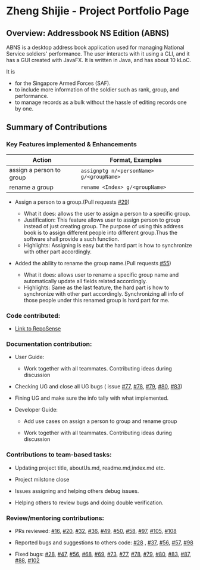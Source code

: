 
# Zheng Shijie - Project Portfolio Page

## Overview: Addressbook NS Edition (ABNS)

ABNS is a desktop address book application used for managing National Service soldiers' performance. The user interacts with it using a CLI, and it has a GUI created with JavaFX. It is written in Java, and has about 10 kLoC.

It is 

* for the Singapore Armed Forces (SAF).
* to include more information of the soldier such as rank, group, and performance.
* to manage records as a bulk without the hassle of editing records one by one.

## Summary of Contributions

### Key Features implemented & Enhancements 

|Action|Format, Examples|
|--------|----------|
| assign a person to group | ```assignptg n/<personName> g/<groupName>``` |
| rename a group | ```rename <Index> g/<groupName>``` |

* Assign a person  to a group.(Pull requests [\#29](https://github.com/AY2021S2-TIC4002-F18-3/tp2/pull/29))

  * What it does: allows the user to assign a person to a specific group. 
  * Justification: This feature allows user to assign person to group instead of just creating group. The purpose of using this address book is to assign different people into different group.Thus the software shall provide a such function.
  * Highlights: Assigning is easy but the hard part is how to synchronize with other part accordingly. 

* Added the ability to rename the group name.(Pull requests [\#55](https://github.com/AY2021S2-TIC4002-F18-3/tp2/pull/55))
  * What it does: allows user to rename a specific group name and automatically update all fields related accordingly.
  * Highlights: Same as the last feature, the hard part is how to synchronize with other part accordingly. Synchronizing all info of those people under this renamed group is hard part for me. 
 

### Code contributed: 

* [Link to RepoSense](https://nus-tic4002-ay2021s2.github.io/tp-dashboard/?search=&sort=groupTitle&sortWithin=title&timeframe=commit&mergegroup=&groupSelect=groupByRepos&breakdown=true&checkedFileTypes=docs~functional-code~test-code~other&since=&tabOpen=true&tabType=authorship&tabAuthor=ZhengShijieNUS&tabRepo=AY2021S2-TIC4002-F18-3%2Ftp2%5Bmaster%5D&authorshipIsMergeGroup=false&authorshipFileTypes=docs~functional-code~test-code)


### Documentation contribution:

* User Guide:

  * Work together with all teammates. Contributing ideas during discussion

 * Checking UG and close all UG bugs ( issue [#77](https://github.com/AY2021S2-TIC4002-F18-3/tp2/issues/77), [#78](https://github.com/AY2021S2-TIC4002-F18-3/tp2/issues/78), [#79](https://github.com/AY2021S2-TIC4002-F18-3/tp2/issues/79), [#80](https://github.com/AY2021S2-TIC4002-F18-3/tp2/issues/80), [#83](https://github.com/AY2021S2-TIC4002-F18-3/tp2/issues/83))

 * Fining UG and make sure the info tally with what implemented.
  
* Developer Guide: 

  * Add use cases on assign a person to group and rename group

  * Work together with all teammates. Contributing ideas during discussion 


 ### Contributions to team-based tasks:

 * Updating project title, aboutUs.md, readme.md,index.md etc. 

 * Project milstone close

 * Issues assigning and helping others debug issues. 

 * Helping others to review bugs and doing double verification. 


 ### Review/mentoring contributions:
 
* PRs reviewed: [#16](https://github.com/AY2021S2-TIC4002-F18-3/tp2/pull/16),  [#20](https://github.com/AY2021S2-TIC4002-F18-3/tp2/pull/20), [#32](https://github.com/AY2021S2-TIC4002-F18-3/tp2/pull/32), [#36](https://github.com/AY2021S2-TIC4002-F18-3/tp2/pull/36), [#49](https://github.com/AY2021S2-TIC4002-F18-3/tp2/pull/49), [#50](https://github.com/AY2021S2-TIC4002-F18-3/tp2/pull/50), [#58](https://github.com/AY2021S2-TIC4002-F18-3/tp2/pull/58), [#97](https://github.com/AY2021S2-TIC4002-F18-3/tp2/pull/97), [#105](https://github.com/AY2021S2-TIC4002-F18-3/tp2/pull/105), [#108](https://github.com/AY2021S2-TIC4002-F18-3/tp2/pull/108)

* Reported bugs and suggestions to others code: [#28](https://github.com/AY2021S2-TIC4002-F18-3/tp2/issues/28) , [#37](https://github.com/AY2021S2-TIC4002-F18-3/tp2/issues/37), [#56](https://github.com/AY2021S2-TIC4002-F18-3/tp2/issues/56), [#57](https://github.com/AY2021S2-TIC4002-F18-3/tp2/issues/57), [#98](https://github.com/AY2021S2-TIC4002-F18-3/tp2/issues/98)

* Fixed bugs: [#28](https://github.com/AY2021S2-TIC4002-F18-3/tp2/issues/28), [#47](https://github.com/AY2021S2-TIC4002-F18-3/tp2/issues/47), [#56](https://github.com/AY2021S2-TIC4002-F18-3/tp2/issues/56), [#68](https://github.com/AY2021S2-TIC4002-F18-3/tp2/issues/68), [#69](https://github.com/AY2021S2-TIC4002-F18-3/tp2/issues/69), [#73](https://github.com/AY2021S2-TIC4002-F18-3/tp2/issues/73), [#77](https://github.com/AY2021S2-TIC4002-F18-3/tp2/issues/77), [#78](https://github.com/AY2021S2-TIC4002-F18-3/tp2/issues/78), [#79](https://github.com/AY2021S2-TIC4002-F18-3/tp2/issues/79), [#80](https://github.com/AY2021S2-TIC4002-F18-3/tp2/issues/80), [#83](https://github.com/AY2021S2-TIC4002-F18-3/tp2/issues/83), [#87](https://github.com/AY2021S2-TIC4002-F18-3/tp2/issues/87), [#88](https://github.com/AY2021S2-TIC4002-F18-3/tp2/issues/88), [#102](https://github.com/AY2021S2-TIC4002-F18-3/tp2/issues/102)

